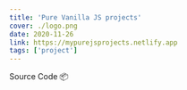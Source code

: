 ```yaml
---
title: 'Pure Vanilla JS projects'
cover: ./logo.png
date: 2020-11-26
link: https://mypurejsprojects.netlify.app
tags: ['project']
---
```


<a href = " https://github.com/saleem07" target = "_blank" style ="text-decoration:none"> Source Code
📦 </a>
